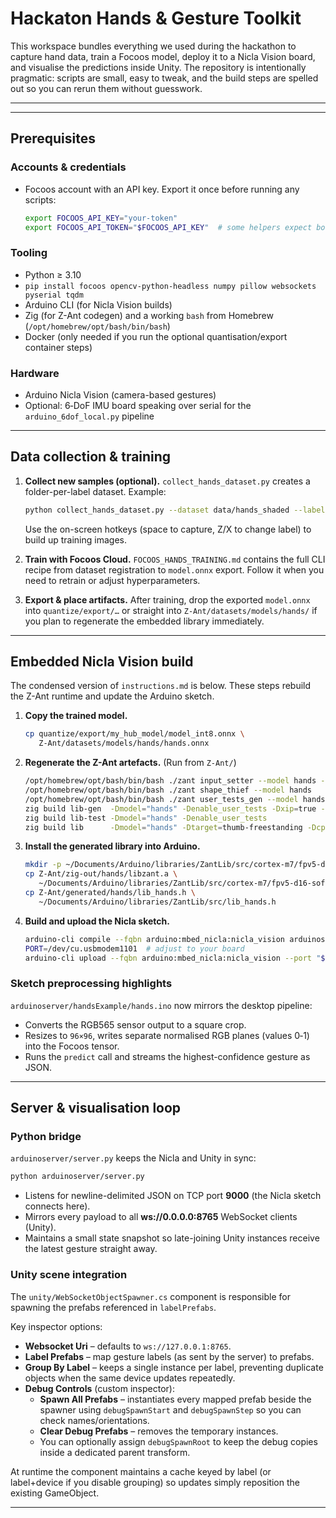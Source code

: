# Hackaton Hands & Gesture Toolkit

This workspace bundles everything we used during the hackathon to capture hand
data, train a Focoos model, deploy it to a Nicla Vision board, and visualise the
predictions inside Unity. The repository is intentionally pragmatic: scripts
are small, easy to tweak, and the build steps are spelled out so you can rerun
them without guesswork.

---
---

## Prerequisites

### Accounts & credentials

* Focoos account with an API key. Export it once before running any scripts:
  ```bash
  export FOCOOS_API_KEY="your-token"
  export FOCOOS_API_TOKEN="$FOCOOS_API_KEY"  # some helpers expect both
  ```

### Tooling

* Python ≥ 3.10
* `pip install focoos opencv-python-headless numpy pillow websockets pyserial tqdm`
* Arduino CLI (for Nicla Vision builds)
* Zig (for Z-Ant codegen) and a working `bash` from Homebrew (`/opt/homebrew/opt/bash/bin/bash`)
* Docker (only needed if you run the optional quantisation/export container steps)

### Hardware

* Arduino Nicla Vision (camera-based gestures)
* Optional: 6‑DoF IMU board speaking over serial for the `arduino_6dof_local.py` pipeline

---

## Data collection & training

1. **Collect new samples (optional).** `collect_hands_dataset.py` creates a
   folder-per-label dataset. Example:
   ```bash
   python collect_hands_dataset.py --dataset data/hands_shaded --labels open pinch fist --camera 0 --five-shades
   ```
   Use the on-screen hotkeys (space to capture, Z/X to change label) to build up
   training images.

2. **Train with Focoos Cloud.** `FOCOOS_HANDS_TRAINING.md` contains the full CLI
   recipe from dataset registration to `model.onnx` export. Follow it when you
   need to retrain or adjust hyperparameters.

3. **Export & place artifacts.** After training, drop the exported `model.onnx`
   into `quantize/export/…` or straight into `Z-Ant/datasets/models/hands/` if
   you plan to regenerate the embedded library immediately.

---

## Embedded Nicla Vision build

The condensed version of `instructions.md` is below. These steps rebuild the
Z-Ant runtime and update the Arduino sketch.

1. **Copy the trained model.**
   ```bash
   cp quantize/export/my_hub_model/model_int8.onnx \
      Z-Ant/datasets/models/hands/hands.onnx
   ```

2. **Regenerate the Z-Ant artefacts.** (Run from `Z-Ant/`)
   ```bash
   /opt/homebrew/opt/bash/bin/bash ./zant input_setter --model hands --shape 1,3,96,96
   /opt/homebrew/opt/bash/bin/bash ./zant shape_thief --model hands
   /opt/homebrew/opt/bash/bin/bash ./zant user_tests_gen --model hands --iterations 20 --normalize
   zig build lib-gen  -Dmodel="hands" -Denable_user_tests -Dxip=true -Dfuse -Ddo_export
   zig build lib-test -Dmodel="hands" -Denable_user_tests
   zig build lib      -Dmodel="hands" -Dtarget=thumb-freestanding -Dcpu=cortex_m7 -Dxip=true
   ```

3. **Install the generated library into Arduino.**
   ```bash
   mkdir -p ~/Documents/Arduino/libraries/ZantLib/src/cortex-m7/fpv5-d16-softfp
   cp Z-Ant/zig-out/hands/libzant.a \
      ~/Documents/Arduino/libraries/ZantLib/src/cortex-m7/fpv5-d16-softfp/ZantLib.a
   cp Z-Ant/generated/hands/lib_hands.h \
      ~/Documents/Arduino/libraries/ZantLib/src/lib_hands.h
   ```

4. **Build and upload the Nicla sketch.**
   ```bash
   arduino-cli compile --fqbn arduino:mbed_nicla:nicla_vision arduinoserver/handsExample
   PORT=/dev/cu.usbmodem1101  # adjust to your board
   arduino-cli upload --fqbn arduino:mbed_nicla:nicla_vision --port "$PORT" arduinoserver/handsExample
   ```

### Sketch preprocessing highlights

`arduinoserver/handsExample/hands.ino` now mirrors the desktop pipeline:

* Converts the RGB565 sensor output to a square crop.
* Resizes to `96×96`, writes separate normalised RGB planes (values 0‑1) into the
  Focoos tensor.
* Runs the `predict` call and streams the highest-confidence gesture as JSON.

---

## Server & visualisation loop

### Python bridge

`arduinoserver/server.py` keeps the Nicla and Unity in sync:

```bash
python arduinoserver/server.py
```

* Listens for newline-delimited JSON on TCP port **9000** (the Nicla sketch
  connects here).
* Mirrors every payload to all **ws://0.0.0.0:8765** WebSocket clients (Unity).
* Maintains a small state snapshot so late-joining Unity instances receive the
  latest gesture straight away.

### Unity scene integration

The `unity/WebSocketObjectSpawner.cs` component is responsible for spawning the
prefabs referenced in `labelPrefabs`.

Key inspector options:

* **Websocket Uri** – defaults to `ws://127.0.0.1:8765`.
* **Label Prefabs** – map gesture labels (as sent by the server) to prefabs.
* **Group By Label** – keeps a single instance per label, preventing duplicate
  objects when the same device updates repeatedly.
* **Debug Controls** (custom inspector):
  * **Spawn All Prefabs** – instantiates every mapped prefab beside the spawner
    using `debugSpawnStart` and `debugSpawnStep` so you can check names/orientations.
  * **Clear Debug Prefabs** – removes the temporary instances.
  * You can optionally assign `debugSpawnRoot` to keep the debug copies inside a
    dedicated parent transform.

At runtime the component maintains a cache keyed by label (or label+device if
you disable grouping) so updates simply reposition the existing GameObject.

---